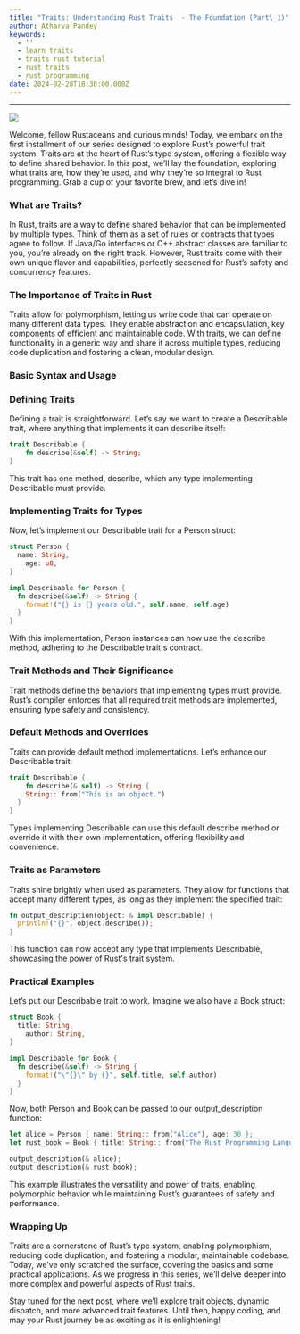 ```yaml
---
title: "Traits: Understanding Rust Traits  - The Foundation (Part\_1)"
author: Atharva Pandey
keywords:
  - ''
  - learn traits
  - traits rust tutorial
  - rust traits
  - rust programming
date: 2024-02-28T18:30:00.000Z
---
```


***

![](/images/traits.webp)

Welcome, fellow Rustaceans and curious minds! Today, we embark on the first installment of our series designed to explore Rust’s powerful trait system. Traits are at the heart of Rust’s type system, offering a flexible way to define shared behavior. In this post, we’ll lay the foundation, exploring what traits are, how they’re used, and why they’re so integral to Rust programming. Grab a cup of your favorite brew, and let’s dive in!

### What are Traits?

In Rust, traits are a way to define shared behavior that can be implemented by multiple types. Think of them as a set of rules or contracts that types agree to follow. If Java/Go interfaces or C++ abstract classes are familiar to you, you’re already on the right track. However, Rust traits come with their own unique flavor and capabilities, perfectly seasoned for Rust’s safety and concurrency features.

### The Importance of Traits in Rust

Traits allow for polymorphism, letting us write code that can operate on many different data types. They enable abstraction and encapsulation, key components of efficient and maintainable code. With traits, we can define functionality in a generic way and share it across multiple types, reducing code duplication and fostering a clean, modular design.

### Basic Syntax and Usage

### Defining Traits

Defining a trait is straightforward. Let’s say we want to create a Describable trait, where anything that implements it can describe itself:

```rust
trait Describable {
    fn describe(&self) -> String;
}
```

This trait has one method, describe, which any type implementing Describable must provide.

### Implementing Traits for Types

Now, let’s implement our Describable trait for a Person struct:

```rust
struct Person {
  name: String,
    age: u8,
}

impl Describable for Person {
  fn describe(&self) -> String {
    format!("{} is {} years old.", self.name, self.age)
  }
}
```

With this implementation, Person instances can now use the describe method, adhering to the Describable trait's contract.

### Trait Methods and Their Significance

Trait methods define the behaviors that implementing types must provide. Rust’s compiler enforces that all required trait methods are implemented, ensuring type safety and consistency.

### Default Methods and Overrides

Traits can provide default method implementations. Let’s enhance our Describable trait:

```rust
trait Describable {
    fn describe(& self) -> String {
    String:: from("This is an object.")
  }
}
```

Types implementing Describable can use this default describe method or override it with their own implementation, offering flexibility and convenience.

### Traits as Parameters

Traits shine brightly when used as parameters. They allow for functions that accept many different types, as long as they implement the specified trait:

```rust
fn output_description(object: & impl Describable) {
  println!("{}", object.describe());
}
```

This function can now accept any type that implements Describable, showcasing the power of Rust's trait system.

### Practical Examples

Let’s put our Describable trait to work. Imagine we also have a Book struct:

```rust
struct Book {
  title: String,
    author: String,
}

impl Describable for Book {
  fn describe(&self) -> String {
    format!("\"{}\" by {}", self.title, self.author)
  }
}
```

Now, both Person and Book can be passed to our output\_description function:

```rust
let alice = Person { name: String:: from("Alice"), age: 30 };
let rust_book = Book { title: String:: from("The Rust Programming Language"), author: String:: from("Steve Klabnik and Carol Nichols") };

output_description(& alice);
output_description(& rust_book);
```

This example illustrates the versatility and power of traits, enabling polymorphic behavior while maintaining Rust’s guarantees of safety and performance.

### Wrapping Up

Traits are a cornerstone of Rust’s type system, enabling polymorphism, reducing code duplication, and fostering a modular, maintainable codebase. Today, we’ve only scratched the surface, covering the basics and some practical applications. As we progress in this series, we’ll delve deeper into more complex and powerful aspects of Rust traits.

Stay tuned for the next post, where we’ll explore trait objects, dynamic dispatch, and more advanced trait features. Until then, happy coding, and may your Rust journey be as exciting as it is enlightening!

